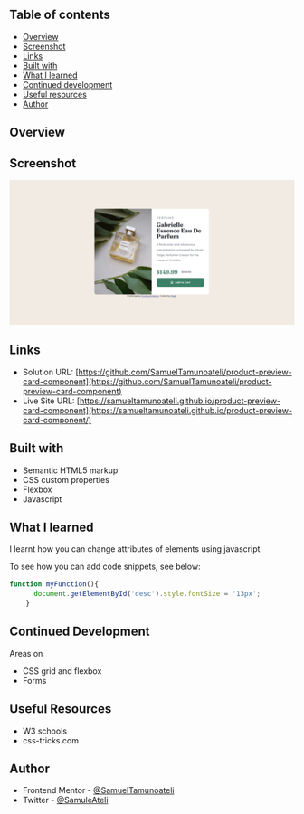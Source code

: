 ## Table of contents

- [Overview](#overview)
- [Screenshot](#screenshot)
- [Links](#links)
- [Built with](#built-with)
- [What I learned](#what-i-learned)
- [Continued development](#continued-development)
- [Useful resources](#useful-resources)
- [Author](#author)

## Overview

## Screenshot

![](/Screenshot%202022-07-26%20012203.png)

## Links

- Solution URL: [https://github.com/SamuelTamunoateli/product-preview-card-component](https://github.com/SamuelTamunoateli/product-preview-card-component)
- Live Site URL: [https://samueltamunoateli.github.io/product-preview-card-component](https://samueltamunoateli.github.io/product-preview-card-component/)


## Built with

- Semantic HTML5 markup
- CSS custom properties
- Flexbox
- Javascript

## What I learned

I learnt how you can change attributes of elements using javascript

To see how you can add code snippets, see below:

```js
function myFunction(){
      document.getElementById('desc').style.fontSize = '13px';
    }
```

## Continued Development 

Areas on
- CSS grid and flexbox
- Forms

## Useful Resources

- W3 schools
- css-tricks.com

## Author

- Frontend Mentor - [@SamuelTamunoateli](https://www.frontendmentor.io/profile/SamuelTamunoateli)
- Twitter - [@SamuleAteli](https://www.twitter.com/SamuleAteli)